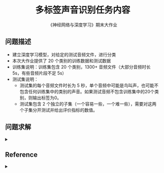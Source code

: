 <center><h1> 多标签声音识别任务内容 </h1></center>

<center> 《神经网络与深度学习》期末大作业 </center>

## 问题描述

- 建立深度学习模型，对给定的测试音频文件，进行分类
- 本次大作业提供了 20 个类别的训练数据和测试数据
- 训练集说明：训练集包含 20 个类别，1300+ 音频文件（大部分音频时长 5s，有些音频片段不足 5s）
- 测试集说明：
    - 测试集的每个音频文件时长为 5 秒，单个音频中可能是鸟叫声，也可能不包含任何训练集中的类别的声音。如果测试音频不包含训练集中的20个类别，则输出标签为0。
    - 测试集包含 2 个独立的子集（一个容易一些，一个难一些），需要对这两个子集分开测试并给出评价指标的数值。

## 问题求解

<details><summary></summary>
</details>

## Reference

<details><summary></summary>
</details>